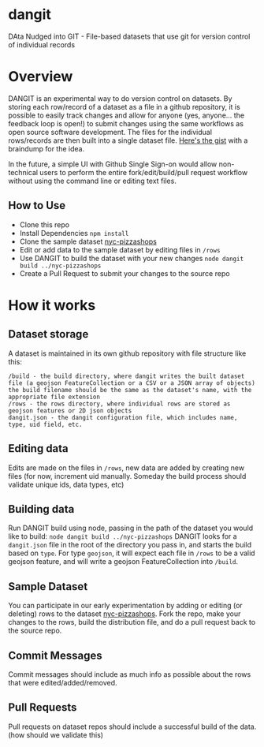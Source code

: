 # dangit

DAta Nudged into GIT - File-based datasets that use git for version control of individual records



# Overview 

DANGIT is an experimental way to do version control on datasets.  By storing each row/record of a dataset as a file in a github repository, it is possible to easily track changes and allow for anyone (yes, anyone... the feedback loop is open!) to submit changes using the same workflows as open source software development.   The files for the individual rows/records are then built into a single dataset file. [Here's the gist](https://gist.github.com/chriswhong/8efd249a58abfa8b39b68bca198e1072) with a braindump for the idea.

In the future, a simple UI with Github Single Sign-on would allow non-technical users to perform the entire fork/edit/build/pull request workflow without using the command line or editing text files.  



## How to Use

- Clone this repo
- Install Dependencies
`npm install`
- Clone the sample dataset [nyc-pizzashops](https://github.com/chriswhong/nyc-pizzashops)
- Edit or add data to the sample dataset by editing files in `/rows`
- Use DANGIT to build the dataset with your new changes
`node dangit build ../nyc-pizzashops`
- Create a Pull Request to submit your changes to the source repo



# How it works

## Dataset storage

 A dataset is maintained in its own github repository with file structure like this:
 ```
 /build - the build directory, where dangit writes the built dataset file (a geojson FeatureCollection or a CSV or a JSON array of objects) the build filename should be the same as the dataset's name, with the appropriate file extension
 /rows - the rows directory, where individual rows are stored as geojson features or 2D json objects
 dangit.json - the dangit configuration file, which includes name, type, uid field, etc.
 ```
 
 
 
## Editing data

Edits are made on the files in `/rows`, new data are added by creating new files (for now, increment uid manually.  Someday the build process should validate unique ids, data types, etc)



## Building data

Run DANGIT build using node, passing in the path of the dataset you would like to build:
`node dangit build ../nyc-pizzashops`
DANGIT looks for a `dangit.json` file in the root of the directory you pass in, and starts the build based on `type`.  For type `geojson`, it will expect each file in `/rows` to be a valid geojson feature, and will write a geojson FeatureCollection into `/build`.



## Sample Dataset

You can participate in our early experimentation by adding or editing (or deleting) rows to the dataset [nyc-pizzashops](https://github.com/chriswhong/nyc-pizzashops).  Fork the repo, make your changes to the rows, build the distribution file, and do a pull request back to the source repo.



## Commit Messages

Commit messages should include as much info as possible about the rows that were edited/added/removed. 



## Pull Requests

Pull requests on dataset repos should include a successful build of the data.  (how should we validate this)
